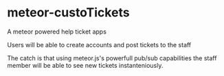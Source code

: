 # meteor-custoTickets
A meteor powered help ticket apps

Users will be able to create accounts and post tickets to the staff

The catch is that using meteor.js's powerfull pub/sub capabilities the staff member will be able to see new tickets
instanteniously.

